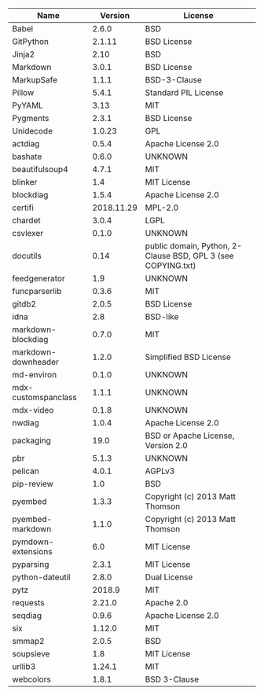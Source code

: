 | Name                | Version    | License                                                      |
|---------------------|------------|--------------------------------------------------------------|
| Babel               | 2.6.0      | BSD                                                          |
| GitPython           | 2.1.11     | BSD License                                                  |
| Jinja2              | 2.10       | BSD                                                          |
| Markdown            | 3.0.1      | BSD License                                                  |
| MarkupSafe          | 1.1.1      | BSD-3-Clause                                                 |
| Pillow              | 5.4.1      | Standard PIL License                                         |
| PyYAML              | 3.13       | MIT                                                          |
| Pygments            | 2.3.1      | BSD License                                                  |
| Unidecode           | 1.0.23     | GPL                                                          |
| actdiag             | 0.5.4      | Apache License 2.0                                           |
| bashate             | 0.6.0      | UNKNOWN                                                      |
| beautifulsoup4      | 4.7.1      | MIT                                                          |
| blinker             | 1.4        | MIT License                                                  |
| blockdiag           | 1.5.4      | Apache License 2.0                                           |
| certifi             | 2018.11.29 | MPL-2.0                                                      |
| chardet             | 3.0.4      | LGPL                                                         |
| csvlexer            | 0.1.0      | UNKNOWN                                                      |
| docutils            | 0.14       | public domain, Python, 2-Clause BSD, GPL 3 (see COPYING.txt) |
| feedgenerator       | 1.9        | UNKNOWN                                                      |
| funcparserlib       | 0.3.6      | MIT                                                          |
| gitdb2              | 2.0.5      | BSD License                                                  |
| idna                | 2.8        | BSD-like                                                     |
| markdown-blockdiag  | 0.7.0      | MIT                                                          |
| markdown-downheader | 1.2.0      | Simplified BSD License                                       |
| md-environ          | 0.1.0      | UNKNOWN                                                      |
| mdx-customspanclass | 1.1.1      | UNKNOWN                                                      |
| mdx-video           | 0.1.8      | UNKNOWN                                                      |
| nwdiag              | 1.0.4      | Apache License 2.0                                           |
| packaging           | 19.0       | BSD or Apache License, Version 2.0                           |
| pbr                 | 5.1.3      | UNKNOWN                                                      |
| pelican             | 4.0.1      | AGPLv3                                                       |
| pip-review          | 1.0        | BSD                                                          |
| pyembed             | 1.3.3      | Copyright (c) 2013 Matt Thomson                              |
| pyembed-markdown    | 1.1.0      | Copyright (c) 2013 Matt Thomson                              |
| pymdown-extensions  | 6.0        | MIT License                                                  |
| pyparsing           | 2.3.1      | MIT License                                                  |
| python-dateutil     | 2.8.0      | Dual License                                                 |
| pytz                | 2018.9     | MIT                                                          |
| requests            | 2.21.0     | Apache 2.0                                                   |
| seqdiag             | 0.9.6      | Apache License 2.0                                           |
| six                 | 1.12.0     | MIT                                                          |
| smmap2              | 2.0.5      | BSD                                                          |
| soupsieve           | 1.8        | MIT License                                                  |
| urllib3             | 1.24.1     | MIT                                                          |
| webcolors           | 1.8.1      | BSD 3-Clause                                                 |
